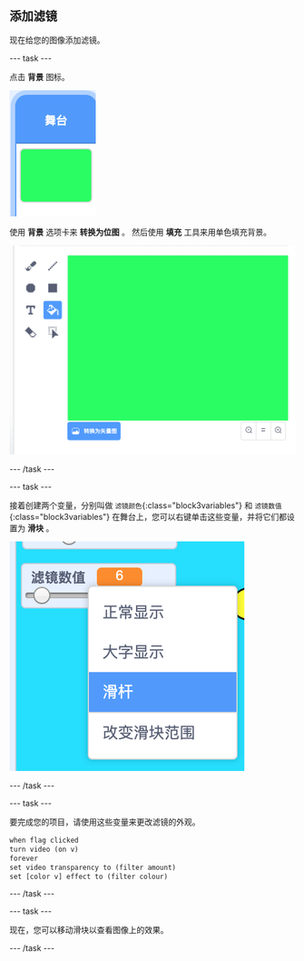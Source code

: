## 添加滤镜

现在给您的图像添加滤镜。

--- task ---

点击 **背景** 图标。

![该图显示了舞台图标](images/stage.png)

使用 **背景** 选项卡来 **转换为位图** 。 然后使用 **填充** 工具来用单色填充背景。

![该图显示了舞台的填充背景](images/paint-bucket.png)

--- /task ---

--- task ---

接着创建两个变量，分别叫做 `滤镜颜色`{:class="block3variables"} 和 `滤镜数值`{:class="block3variables"} 在舞台上，您可以右键单击这些变量，并将它们都设置为 **滑块** 。

![该图显示了已更改为滑块的变量](images/sliders.png)

--- /task ---

--- task ---

要完成您的项目，请使用这些变量来更改滤镜的外观。

```blocks3
when flag clicked
turn video (on v)
forever
set video transparency to (filter amount)
set [color v] effect to (filter colour)
```

--- /task ---

--- task ---

现在，您可以移动滑块以查看图像上的效果。

--- /task ---




